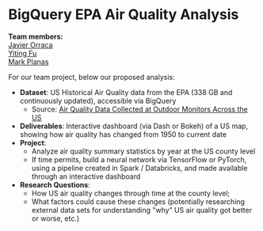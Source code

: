 # BigQuery EPA Air Quality Analysis

**Team members:**
<br>[Javier Orraca](https://javorraca.github.io/Home/)
<br>[Yiting Fu](https://github.com/Yiting2018)
<br>[Mark Planas](https://github.com/markplanas)

For our team project, below our proposed analysis:

* **Dataset**: US Historical Air Quality data from the EPA (338 GB and continuously updated), accessible via BigQuery
  * Source: [Air Quality Data Collected at Outdoor Monitors Across the US](https://www.kaggle.com/epa/epa-historical-air-quality)
* **Deliverables**: Interactive dashboard (via Dash or Bokeh) of a US map, showing how air quality has changed from 1950 to current date
* **Project**:
  * Analyze air quality summary statistics by year at the US county level
  * If time permits, build a neural network via TensorFlow or PyTorch, using a pipeline created in Spark / Databricks, and made available through an interactive dashboard
* **Research Questions**:
  * How US air quality changes through time at the county level;
  * What factors could cause these changes (potentially researching external data sets for understanding "why" US air quality got better or worse, etc.)